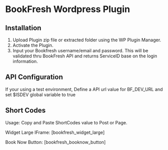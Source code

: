 BookFresh Wordpress Plugin
==========================

Installation
------------
1. Upload Plugin zip file or extracted folder using the WP Plugin Manager.
2. Activate the Plugin.
3. Input your Bookfresh username/email and password. This will be validated thru BookFresh API and returns ServiceID base on the login information.

API Configuration
-----------------
If your using a test environment, Define a API url value for BF_DEV_URL and set $ISDEV global variable to true

Short Codes
-----------
Usage: Copy and Paste ShortCodes value to Post or Page.

Widget Large IFrame:
[bookfresh_widget_large] 

Book Now Button:
[bookfresh_booknow_button]